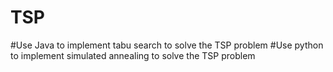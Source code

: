 # TSP
#Use Java to implement tabu search to solve the TSP problem
#Use python to implement simulated annealing to solve the TSP problem
